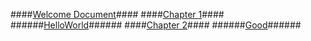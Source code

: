 ####[Welcome Document](/)####
####[Chapter 1](/chapter-1/helloworld.html)####
######[HelloWorld](/chapter-1/helloworld.html)######
####[Chapter 2](/chapter-2/good.html)####
######[Good](/chapter-2/good.html)######
